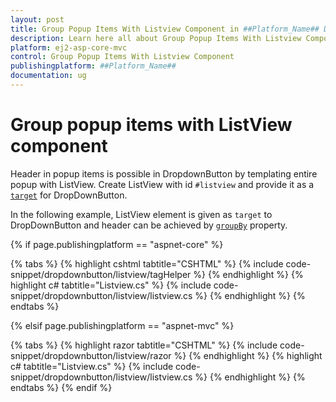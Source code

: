 ```yaml
---
layout: post
title: Group Popup Items With Listview Component in ##Platform_Name## Drop Down Button Component
description: Learn here all about Group Popup Items With Listview Component in Syncfusion ##Platform_Name## Drop Down Button component of syncfusion and more.
platform: ej2-asp-core-mvc
control: Group Popup Items With Listview Component
publishingplatform: ##Platform_Name##
documentation: ug
---
```



# Group popup items with ListView component

Header in popup items is possible in DropdownButton by templating entire popup with ListView. Create ListView with id `#listview` and provide it as a [`target`](https://help.syncfusion.com/cr/aspnetcore-js2/Syncfusion.EJ2.SplitButtons.DropDownButton.html#Syncfusion_EJ2_SplitButtons_DropDownButton_Target) for DropDownButton.

In the following example, ListView element is given as `target` to DropDownButton and header can be achieved by [`groupBy`](https://help.syncfusion.com/cr/aspnetcore-js2/Syncfusion.EJ2.Lists.ListViewFieldSettings.html#Syncfusion_EJ2_Lists_ListViewFieldSettings_GroupBy) property.

{% if page.publishingplatform == "aspnet-core" %}

{% tabs %}
{% highlight cshtml tabtitle="CSHTML" %}
{% include code-snippet/dropdownbutton/listview/tagHelper %}
{% endhighlight %}
{% highlight c# tabtitle="Listview.cs" %}
{% include code-snippet/dropdownbutton/listview/listview.cs %}
{% endhighlight %}
{% endtabs %}

{% elsif page.publishingplatform == "aspnet-mvc" %}

{% tabs %}
{% highlight razor tabtitle="CSHTML" %}
{% include code-snippet/dropdownbutton/listview/razor %}
{% endhighlight %}
{% highlight c# tabtitle="Listview.cs" %}
{% include code-snippet/dropdownbutton/listview/listview.cs %}
{% endhighlight %}
{% endtabs %}
{% endif %}

